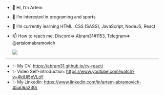 - 👋 Hi, I’m Artem
- 👀 I’m interested in programing and sports
- 🌱 I’m currently learning HTML, CSS (SASS), JavaScript, NodeJS, React
- 📫 How to reach me:
      Discord=> Abram31#1153,
      Telegram=> @artsiomabramovich
      
  <img src="https://www.codewars.com/users/Abram31/badges/large" style="pointer-events:none">
---      
- ✨ My CV: https://abram31.github.io/cv-react/ 
- ✨ Video Self-introduction: https://www.youtube.com/watch?v=4ldUi5pVLoY     
- ✨ My LinkedIn: https://www.linkedin.com/in/artem-abramovich-45a06a230/

<!---
Abram31/Abram31 is a ✨ special ✨ repository because its `README.md` (this file) appears on your GitHub profile.
You can click the Preview link to take a look at your changes.
--->
